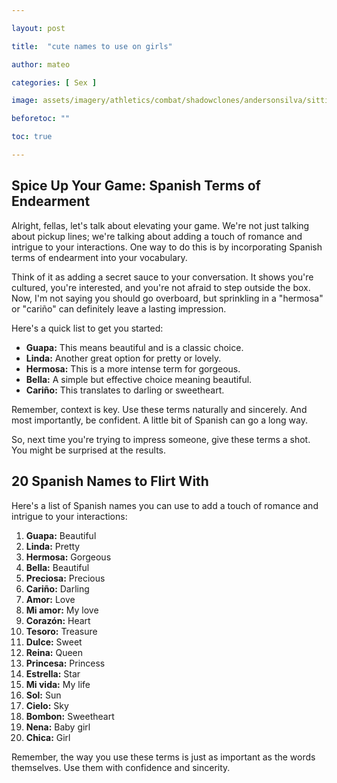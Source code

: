 ```yaml
---

layout: post

title:  "cute names to use on girls"

author: mateo

categories: [ Sex ]

image: assets/imagery/athletics/combat/shadowclones/andersonsilva/sitting.jpg

beforetoc: ""

toc: true

---
```


## Spice Up Your Game: Spanish Terms of Endearment

Alright, fellas, let's talk about elevating your game. We're not just talking about pickup lines; we're talking about adding a touch of romance and intrigue to your interactions. One way to do this is by incorporating Spanish terms of endearment into your vocabulary.

Think of it as adding a secret sauce to your conversation. It shows you're cultured, you're interested, and you're not afraid to step outside the box. Now, I'm not saying you should go overboard, but sprinkling in a "hermosa" or "cariño" can definitely leave a lasting impression.

Here's a quick list to get you started:

* **Guapa:** This means beautiful and is a classic choice.
* **Linda:** Another great option for pretty or lovely.
* **Hermosa:** This is a more intense term for gorgeous.
* **Bella:** A simple but effective choice meaning beautiful.
* **Cariño:** This translates to darling or sweetheart.

Remember, context is key. Use these terms naturally and sincerely. And most importantly, be confident. A little bit of Spanish can go a long way.
 
So, next time you're trying to impress someone, give these terms a shot. You might be surprised at the results.

## 20 Spanish Names to Flirt With

Here's a list of Spanish names you can use to add a touch of romance and intrigue to your interactions:

1. **Guapa:** Beautiful
2. **Linda:** Pretty
3. **Hermosa:** Gorgeous
4. **Bella:** Beautiful
5. **Preciosa:** Precious
6. **Cariño:** Darling
7. **Amor:** Love
8. **Mi amor:** My love
9. **Corazón:** Heart
10. **Tesoro:** Treasure
11. **Dulce:** Sweet
12. **Reina:** Queen
13. **Princesa:** Princess
14. **Estrella:** Star
15. **Mi vida:** My life
16. **Sol:** Sun
17. **Cielo:** Sky
18. **Bombon:** Sweetheart
19. **Nena:** Baby girl
20. **Chica:** Girl 

Remember, the way you use these terms is just as important as the words themselves. Use them with confidence and sincerity.

